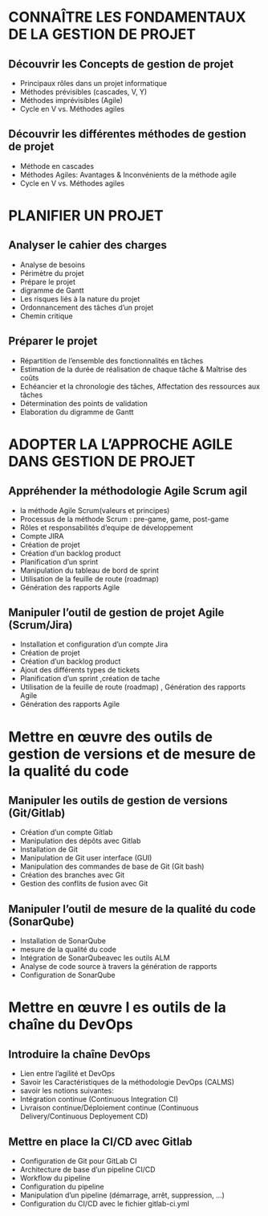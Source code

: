 
# CONNAÎTRE LES FONDAMENTAUX DE LA GESTION DE PROJET
## Découvrir les Concepts de gestion de projet
- Principaux rôles dans un projet informatique
- Méthodes prévisibles (cascades, V, Y)
- Méthodes imprévisibles (Agile)
- Cycle en V vs. Méthodes agiles

## Découvrir les différentes méthodes de gestion de projet
- Méthode en cascades
- Méthodes Agiles: Avantages & Inconvénients de la méthode
agile
- Cycle en V vs. Méthodes agiles


# PLANIFIER UN PROJET
## Analyser le cahier des charges
- Analyse de besoins
- Périmètre du projet
- Prépare le projet
- digramme de Gantt
- Les risques liés à la nature du projet
- Ordonnancement des tâches d’un projet
- Chemin critique

## Préparer le projet
- Répartition de l’ensemble des fonctionnalités en tâches
- Estimation de la durée de réalisation de chaque tâche & Maîtrise des coûts
- Echéancier et la chronologie des tâches, Affectation des ressources aux tâches
- Détermination des points de validation
- Elaboration du digramme de Gantt

# ADOPTER LA L’APPROCHE AGILE DANS GESTION DE PROJET
## Appréhender la méthodologie Agile Scrum agil
- la méthode Agile Scrum(valeurs et principes)
- Processus de la méthode Scrum : pre-game, game, post-game
- Rôles et responsabilités d’equipe de développement
- Compte JIRA
- Création de projet
- Création d’un backlog product
- Planification d’un sprint
- Manipulation du tableau de bord de sprint
- Utilisation de la feuille de route (roadmap)
- Génération des rapports Agile

## Manipuler l’outil de gestion de projet Agile (Scrum/Jira)
- Installation et configuration d’un compte Jira
- Création de projet
- Création d’un backlog product
- Ajout des différents types de tickets
- Planification d’un sprint ,création de tache
- Utilisation de la feuille de route (roadmap) , Génération des rapports Agile
- Génération des rapports Agile

# Mettre en œuvre des outils de gestion de versions et de mesure de la qualité du code
## Manipuler les outils de gestion de versions (Git/Gitlab)
- Création d’un compte Gitlab
- Manipulation des dépôts avec Gitlab
- Installation de Git
- Manipulation de Git user interface (GUI)
- Manipulation des commandes de base de Git (Git bash)
- Création des branches avec Git
- Gestion des conflits de fusion avec Git

## Manipuler l’outil de mesure de la qualité du code (SonarQube)
- Installation de SonarQube
- mesure de la qualité du code
- Intégration de SonarQubeavec les outils ALM
- Analyse de code source à travers la génération de rapports
- Configuration de SonarQube

# Mettre en œuvre l es outils de la chaîne du DevOps
## Introduire la chaîne DevOps
- Lien entre l’agilité et DevOps
- Savoir les Caractéristiques de la méthodologie DevOps (CALMS)
- savoir les notions suivantes:
- Intégration continue (Continuous Integration CI)
- Livraison continue/Déploiement continue (Continuous Delivery/Continuous
Deployement CD)

## Mettre en place la CI/CD avec Gitlab
- Configuration de Git pour GitLab CI
- Architecture de base d’un pipeline CI/CD
- Workflow du pipeline
- Configuration du pipeline
- Manipulation d’un pipeline (démarrage, arrêt, suppression, …)
- Configuration du CI/CD avec le fichier gitlab-ci.yml
